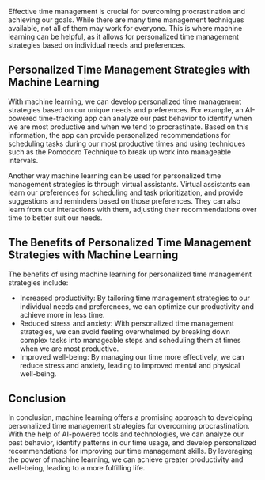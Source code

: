 
Effective time management is crucial for overcoming procrastination and achieving our goals. While there are many time management techniques available, not all of them may work for everyone. This is where machine learning can be helpful, as it allows for personalized time management strategies based on individual needs and preferences.

Personalized Time Management Strategies with Machine Learning
-------------------------------------------------------------

With machine learning, we can develop personalized time management strategies based on our unique needs and preferences. For example, an AI-powered time-tracking app can analyze our past behavior to identify when we are most productive and when we tend to procrastinate. Based on this information, the app can provide personalized recommendations for scheduling tasks during our most productive times and using techniques such as the Pomodoro Technique to break up work into manageable intervals.

Another way machine learning can be used for personalized time management strategies is through virtual assistants. Virtual assistants can learn our preferences for scheduling and task prioritization, and provide suggestions and reminders based on those preferences. They can also learn from our interactions with them, adjusting their recommendations over time to better suit our needs.

The Benefits of Personalized Time Management Strategies with Machine Learning
-----------------------------------------------------------------------------

The benefits of using machine learning for personalized time management strategies include:

* Increased productivity: By tailoring time management strategies to our individual needs and preferences, we can optimize our productivity and achieve more in less time.
* Reduced stress and anxiety: With personalized time management strategies, we can avoid feeling overwhelmed by breaking down complex tasks into manageable steps and scheduling them at times when we are most productive.
* Improved well-being: By managing our time more effectively, we can reduce stress and anxiety, leading to improved mental and physical well-being.

Conclusion
----------

In conclusion, machine learning offers a promising approach to developing personalized time management strategies for overcoming procrastination. With the help of AI-powered tools and technologies, we can analyze our past behavior, identify patterns in our time usage, and develop personalized recommendations for improving our time management skills. By leveraging the power of machine learning, we can achieve greater productivity and well-being, leading to a more fulfilling life.

